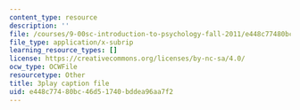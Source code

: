 ```yaml
---
content_type: resource
description: ''
file: /courses/9-00sc-introduction-to-psychology-fall-2011/e448c77480bc46d51740bddea96aa7f2_2fbrl6WoIyo.srt
file_type: application/x-subrip
learning_resource_types: []
license: https://creativecommons.org/licenses/by-nc-sa/4.0/
ocw_type: OCWFile
resourcetype: Other
title: 3play caption file
uid: e448c774-80bc-46d5-1740-bddea96aa7f2
---
```

